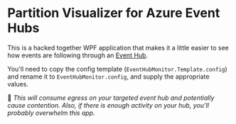 # Partition Visualizer for Azure Event Hubs

This is a hacked together WPF application that makes it a little easier to see how events are following through an [Event Hub][].

You'll need to copy the config template (`EventHubMonitor.Template.config`) and rename it to `EventHubMonitor.config`, and
supply the appropriate values.

:memo: 
_This will consume egress on your targeted event hub and potentially cause contention._
_Also, if there is enough activity on your hub, you'll probably overwhelm this app._


[Event Hub]: http://azure.microsoft.com/en-us/services/event-hubs/